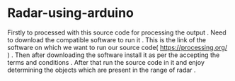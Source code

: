 # Radar-using-arduino

Firstly to processed with this source code for processing the output . 
Need to download the compatible software to run it .
This is the link of the software on which we want to run our source code( https://processing.org/ ) .
Then after downloading the software install it as per the accepting the terms and conditions . 
After that run the source code in it and enjoy determining the objects which are present in the range of radar .
